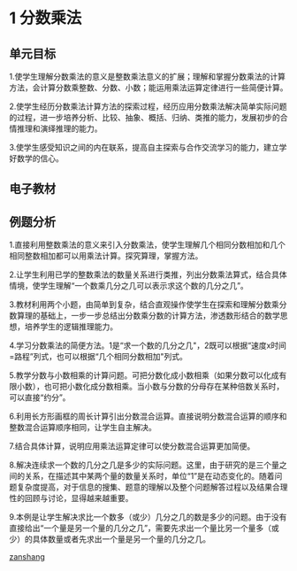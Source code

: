 # 1 分数乘法

## 单元目标

1.使学生理解分数乘法的意义是整数乘法意义的扩展；理解和掌握分数乘法的计算方法，会计算分数乘整数、分数、小数；能运用乘法运算定律进行一些简便计算。

2.使学生经历分数乘法计算方法的探索过程，经历应用分数乘法解决简单实际问题的过程，进一步培养分析、比较、抽象、概括、归纳、类推的能力，发展初步的合情推理和演绎推理的能力。

3.使学生感受知识之间的内在联系，提高自主探索与合作交流学习的能力，建立学好数学的信心。

## 电子教材

<Epep grade="xxsx6a" :pep="1221001601141" :pages="2" :paged="17" ></Epep>


## 例题分析

1.直接利用整数乘法的意义来引入分数乘法，使学生理解几个相同分数相加和几个相同整数相加都可以用乘法计算。探究算理，掌握方法。

2.让学生利用已学的整数乘法的数量关系进行类推，列出分数乘法算式，结合具体情境，使学生理解“一个数乘几分之几可以表示求这个数的几分之几”。

3.教材利用两个小题，由简单到复杂，结合直观操作使学生在探索和理解分数乘分数算理的基础上，一步一步总结出分数乘分数的计算方法，渗透数形结合的数学思想，培养学生的逻辑推理能力。

4.学习分数乘法的简便方法。1是“求一个数的几分之几"，2既可以根据“速度x时间=路程”列式，也可以根据“几个相同分数相加"列式。

5.教学分数与小数相乘的计算问题。可把分数化成小数相乘（如果分数可以化成有限小数），也可把小数化成分数相乘。当小数与分数的分母存在某种倍数关系时，可以直接“约分”。

6.利用长方形画框的周长计算引出分数混合运算。直接说明分数混合运算的顺序和整数混合运算顺序相同，让学生自主解决。

7.结合具体计算，说明应用乘法运算定律可以使分数混合运算更加简便。

8.解决连续求一个数的几分之几是多少的实际问题。这里，由于研究的是三个量之间的关系，在描述其中某两个量的数量关系时，单位“1”是在动态变化的。随着问题复杂度提高，对于信息的搜集、题意的理解以及整个问题解答过程以及结果合理性的回顾与讨论，显得越来越重要。

9.本例是让学生解决求比一个数多（或少）几分之几的数是多少的问题。由于没有直接给出“一个量是另一个量的几分之几”，需要先求出一个量比另一个量多（或少）的具体数量或者先求出一个量是另一个量的几分之几。

[zanshang](../res/zanshang.md ':include')